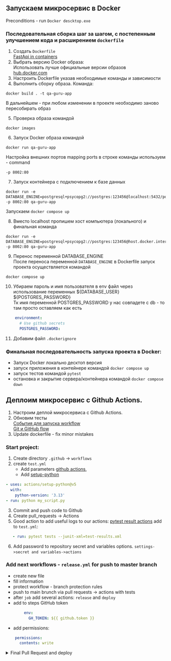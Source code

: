 ## Запускаем микросервис в Docker

Preconditions - run `Docker descktop.exe`

### Последовательная сборка шаг за шагом, с постепенным улучшением кода и расширением `dockerfile`

1. Создать `Dockerfile`  
   [FastApi in containers](https://fastapi.tiangolo.com/deployment/docker/#what-is-a-container-image)
2. Выбрать версию Docker образа:  
   Использовать лучше официальные версии образов  
   [hub.docker.com](https://hub.docker.com/_/python)
3. Настроить Dockerfile указав необходимые команды и зависимости
4. Выполнить сборку образа. Команда:

```commandline
docker build . -t qa-guru-app
```

В дальнейшем - при любом изменении в проекте необходимо заново пересобирать образ

5. Проверка образа командой

```commandline
docker images
```

6. Запуск Docker образа командой

```commandline
docker run qa-guru-app
```

Настройка внешних портов mapping ports в строке команды используем - command

```commandline
-p 8002:80
```

7. Запуск контейнера с подключением к базе данных

```commandline
docker run -e DATABASE_ENGINE=postgresql+psycopg2://postgres:123456@localhost:5432/postgres -p 8002:80 qa-guru-app

```

Запускаем `docker compose up`

8. Вместо localhost пропишем хост компьютера (локального) и финальная команда

```commandline
docker run -e DATABASE_ENGINE=postgresql+psycopg2://postgres:123456@host.docker.internal:5432/postgres -p 8002:80 qa-guru-app

```

9. Перенос переменной DATABASE_ENGINE  
   После переноса переменной `DATABASE_ENGINE` в Dockerfile запуск проекта осуществляется командой

```commandline
docker compose up
```

10. Убираем пароль и имя пользователя в env файл через использование переменных ${DATABASE_USER}  ${POSTGRES_PASSWORD}  
    Тк имя переменной POSTGRES_PASSWORD у нас совпадете с db - то там просто оставляем как есть

```yaml
    environment:
      # Use github secrets
      POSTGRES_PASSWORD:
```

11. Добавим файл `.dockerignore`

### Финальная последовательность запуска проекта в Docker:

- Запуск Docker локально десктоп версия
- запуск приложения в контейнере командой `docker compose up`
- запуск тестов командой `pytest`
- остановка и закрытие сервера/контейнера командой `docker compose down`

## Деплоим микросервис с Github Actions.

1. Настроим деплой микросервиса с Github Actions.
2. Обновим тесты  
   [События для запуска workflow](https://docs.github.com/en/actions/writing-workflows/choosing-when-your-workflow-runs/events-that-trigger-workflows#pull_request)  
   [Git и GitHub flow](https://medium.com/@yanminthwin/understanding-github-flow-and-git-flow-957bc6e12220)
3. Update dockerfile - fix minor mistakes

### Start project:

1. Create directory `.github` -> `workflows`
2. create `test.yml`
    - Add parameters [github actions](),
    - Add [setup-python](https://github.com/actions/setup-python)

```yaml
- uses: actions/setup-python@v5
  with:
    python-version: '3.13'
- run: python my_script.py
```

3. Commit and push code to Github
4. Create pull_requests -> Actions
5. Good action to add useful logs to our
   actions: [pytest result actions](https://github.com/pmeier/pytest-results-action)
   add to `test.yml`:

```yaml
   - run: pytest tests --junit-xml=test-results.xml
```

6. Add password to repository secret and variables options. `settings->secret and variables->actions`

### Add next workflows - `release.yml` for push to master branch  

- create new file
- fill information
- protect workflow - branch protection rules
- push to main brunch via pull requests -> actions with tests
- after `job` add several actions: `release` and `deploy`  
- add to steps GitHub token
```yaml
        env:
          GH_TOKEN: ${{ github.token }}
```
- add permissions: 
```yaml
    permissions:
      contents: write
```
<details><summary>Final Pull Request and deploy</summary>
<br>
<img src="assets/final_pull_request.PNG">
</details>

